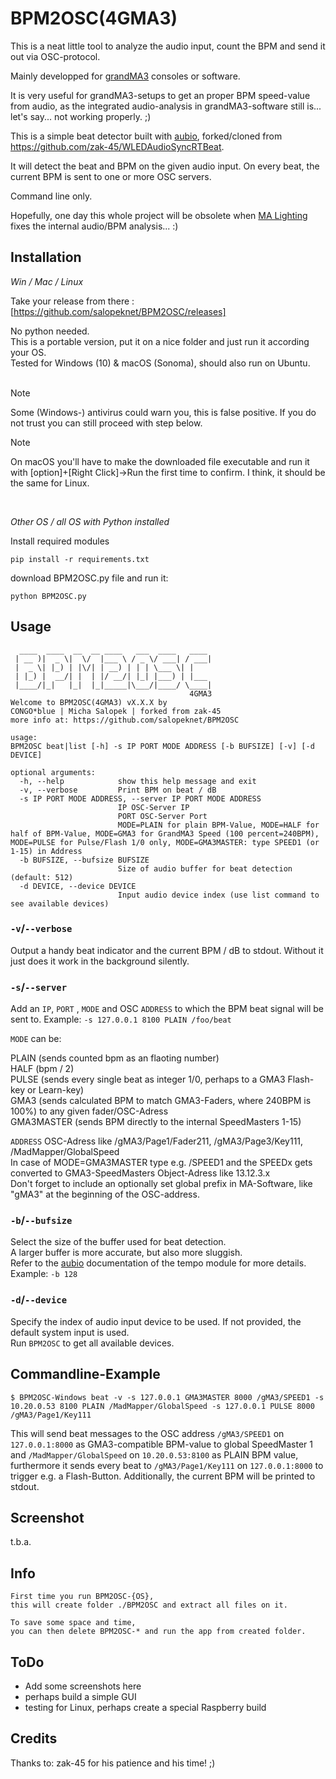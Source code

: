 # BPM2OSC(4GMA3)

This is a neat little tool to analyze the audio input, count the BPM and send it out via OSC-protocol. 

Mainly developped for [grandMA3](https://www.malighting.com/grandma3/) consoles or software.  

It is very useful for grandMA3-setups to get an proper BPM speed-value from audio, as the integrated audio-analysis in grandMA3-software still is... let's say... not working properly. ;)

This is a simple beat detector built with [aubio](https://github.com/aubio/aubio), forked/cloned from https://github.com/zak-45/WLEDAudioSyncRTBeat.

It will detect the beat and BPM on the given audio input. On every beat, the current BPM is sent to one or more OSC servers.

Command line only.  

Hopefully, one day this whole project will be obsolete when [MA Lighting](https://www.malighting.com) fixes the internal audio/BPM analysis... :)  


## Installation

_Win / Mac / Linux_

Take your release from there : [https://github.com/salopeknet/BPM2OSC/releases]

No python needed.  
This is a portable version, put it on a nice folder and just run it according your OS.  
Tested for Windows (10) & macOS (Sonoma), should also run on Ubuntu.  
<br>
> [!NOTE]
> Some (Windows-) antivirus could warn you, this is false positive.
If you do not trust you can still proceed with step below.

> [!NOTE]
> On macOS you'll have to make the downloaded file executable and run it with [option]+[Right Click]->Run the first time to confirm. I think, it should be the same for Linux.
<br>

_Other OS / all OS with Python installed_

Install required modules
```
pip install -r requirements.txt
```

download BPM2OSC.py file and run it:
```
python BPM2OSC.py
``` 

## Usage

```
  ____  ____  __  __ ____   ___  ____   ____ 
 | __ )|  _ \|  \/  |___ \ / _ \/ ___| / ___|
 |  _ \| |_) | |\/| | __) | | | \___ \| |    
 | |_) |  __/| |  | |/ __/| |_| |___) | |___ 
 |____/|_|   |_|  |_|_____|\___/|____/ \____| 
                                        4GMA3
Welcome to BPM2OSC(4GMA3) vX.X.X by
CONGO*blue | Micha Salopek | forked from zak-45
more info at: https://github.com/salopeknet/BPM2OSC

usage: 
BPM2OSC beat|list [-h] -s IP PORT MODE ADDRESS [-b BUFSIZE] [-v] [-d DEVICE]

optional arguments:
  -h, --help            show this help message and exit
  -v, --verbose         Print BPM on beat / dB
  -s IP PORT MODE ADDRESS, --server IP PORT MODE ADDRESS
                        IP OSC-Server IP
                        PORT OSC-Server Port
                        MODE=PLAIN for plain BPM-Value, MODE=HALF for half of BPM-Value, MODE=GMA3 for GrandMA3 Speed (100 percent=240BPM), MODE=PULSE for Pulse/Flash 1/0 only, MODE=GMA3MASTER: type SPEED1 (or 1-15) in Address
  -b BUFSIZE, --bufsize BUFSIZE
                        Size of audio buffer for beat detection (default: 512)
  -d DEVICE, --device DEVICE
                        Input audio device index (use list command to see available devices)

```

### `-v`/`--verbose`
Output a handy beat indicator and the current BPM / dB to stdout. Without it just does it work in the background silently.

### `-s`/`--server`
Add an `IP`, `PORT` , `MODE` and OSC `ADDRESS` to which the BPM beat signal will be sent to. Example: `-s 127.0.0.1 8100 PLAIN /foo/beat`

`MODE` can be:
  
PLAIN (sends counted bpm as an flaoting number)    
HALF (bpm / 2)  
PULSE (sends every single beat as integer 1/0, perhaps to a GMA3 Flash-key or Learn-key)  
GMA3 (sends calculated BPM to match GMA3-Faders, where 240BPM is 100%) to any given fader/OSC-Adress  
GMA3MASTER (sends BPM directly to the internal SpeedMasters 1-15)

`ADDRESS`               OSC-Adress like /gMA3/Page1/Fader211, /gMA3/Page3/Key111, /MadMapper/GlobalSpeed  
In case of MODE=GMA3MASTER type e.g. /SPEED1 and the SPEEDx gets converted to GMA3-SpeedMasters Object-Adress like 13.12.3.x  
Don't forget to include an optionally set global prefix in MA-Software, like "gMA3" at the beginning of the OSC-address.

### `-b`/`--bufsize`
Select the size of the buffer used for beat detection.  
A larger buffer is more accurate, but also more sluggish.  
Refer to the [aubio](https://github.com/aubio/aubio) documentation of the tempo module for more details.  
Example: `-b 128`

### `-d`/`--device`
Specify the index of audio input device to be used.
If not provided, the default system input is used.  
Run `BPM2OSC` to get all available devices.


## Commandline-Example

```
$ BPM2OSC-Windows beat -v -s 127.0.0.1 GMA3MASTER 8000 /gMA3/SPEED1 -s 10.20.0.53 8100 PLAIN /MadMapper/GlobalSpeed -s 127.0.0.1 PULSE 8000 /gMA3/Page1/Key111
```

This will send beat messages to the OSC address `/gMA3/SPEED1` on `127.0.0.1:8000` as GMA3-compatible BPM-value to global SpeedMaster 1 and `/MadMapper/GlobalSpeed` on `10.20.0.53:8100` as PLAIN BPM value, furthermore it sends every beat to `/gMA3/Page1/Key111` on `127.0.0.1:8000` to trigger e.g. a Flash-Button. Additionally, the current BPM will be printed to stdout.


## Screenshot
t.b.a.

## Info 

```
First time you run BPM2OSC-{OS},
this will create folder ./BPM2OSC and extract all files on it.

To save some space and time,
you can then delete BPM2OSC-* and run the app from created folder.
```

## ToDo

- Add some screenshots here
- perhaps build a simple GUI
- testing for Linux, perhaps create a special Raspberry build

## Credits

Thanks to:  zak-45 for his patience and his time! ;)
